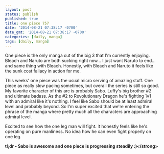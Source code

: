```yaml
---
layout: post
status: publish
published: true
title: one piece 757
date: '2014-08-21 07:38:17 -0700'
date_gmt: '2014-08-21 07:38:17 -0700'
categories: [daily, manga]
tags: [daily, manga]
---
```

<p>One piece is the only manga out of the big 3 that I'm currently enjoying. Bleach and Naruto are both sucking right now... I just want Naruto to end... and same thing with Bleach. Honestly, with Bleach and Naruto it feels like the sunk cost fallacy in action for me.</p>
<p>This weeks' one piece was the usual micro serving of amazing stuff. One piece as really slow pacing sometimes, but overall the series is still so good. My favorite character of this arc is probably Sabo. Luffy's big brother #2 and ultimate badass. As the #2 to Revolutionary Dragon he's fighting 1v1 with an admiral like it's nothing. I feel like Sabo should be at least admiral level and probably beyond. So I'm super excited that we're entering the phrase of the manga where pretty much all the characters are approaching admiral level.</p>
<p>Excited to see how the one leg man will fight. It honestly feels like he's operating on pure manliness. No idea how he can even fight properly on one leg.</p>
<p><strong>tl;dr - Sabo is awesome and one piece is progressing steadily :)<&#47;strong></p>
